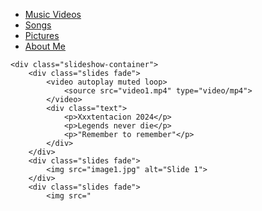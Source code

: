 <!DOCTYPE html>
<html lang="en">
<head>
    <meta charset="UTF-8">
    <meta name="viewport" content="width=device-width, initial-scale=1.0">
    <link href="https://fonts.googleapis.com/css2?family=Raleway:wght@400;700&display=swap" rel="stylesheet">
    <link rel="stylesheet" href="styles.css">
    <title>My Music Page</title>
</head>
<body>
    <nav>
        <ul>
            <li><a href="#music-videos">Music Videos</a></li>
            <li><a href="#songs">Songs</a></li>
            <li><a href="#pictures">Pictures</a></li>
            <li><a href="#about-me">About Me</a></li>
        </ul>
    </nav>
    
    <div class="slideshow-container">
        <div class="slides fade">
            <video autoplay muted loop>
                <source src="video1.mp4" type="video/mp4">
            </video>
            <div class="text">
                <p>Xxxtentacion 2024</p>
                <p>Legends never die</p>
                <p>"Remember to remember"</p>
            </div>
        </div>
        <div class="slides fade">
            <img src="image1.jpg" alt="Slide 1">
        </div>
        <div class="slides fade">
            <img src="
